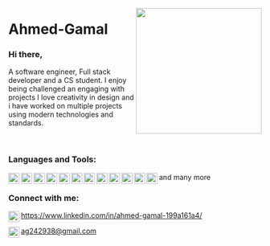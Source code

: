 <a target="_blank" href="https://aghanem.herokuapp.com"><img width="250" align="right" src="https://media.giphy.com/media/KzKDpvEtLcQeh6gC9z/giphy.gif"></a>

# Ahmed-Gamal

### Hi there,
 A software engineer, Full stack developer and a CS student. I enjoy being challenged an engaging with projects I love creativity in design and i have worked on multiple projects using modern technologies and standards.


<br />

### Languages and Tools:

<img align="left" alt="HTML5" width="22px" src="https://www.flaticon.com/svg/static/icons/svg/226/226269.svg" />
<img align="left" alt="CSS3" width="22px" src="https://www.flaticon.com/svg/static/icons/svg/732/732190.svg" />
<img align="left" alt="JS" width="22px" src="https://www.flaticon.com/svg/static/icons/svg/919/919828.svg" />
<img align="left" alt="Node" width="22px" src="https://www.flaticon.com/svg/static/icons/svg/919/919825.svg" />
<img align="left" alt="React" width="22px" src="https://www.flaticon.com/svg/static/icons/svg/919/919851.svg" />
<img align="left" alt="Angular" width="22px" src="https://upload.wikimedia.org/wikipedia/commons/thumb/c/cf/Angular_full_color_logo.svg/2048px-Angular_full_color_logo.svg.png" />
<img align="left" alt="MongoDB" width="22px" src="https://upload-icon.s3.us-east-2.amazonaws.com/uploads/icons/png/1888890291551942128-512.png" />
<img align="left" alt="SQL" width="22px" src="https://www.flaticon.com/svg/static/icons/svg/1265/1265531.svg"/>
<img align="left" alt=PostgreSQL" width="22px" src="https://upload-icon.s3.us-east-2.amazonaws.com/uploads/icons/png/16876668881551942134-512.png"/>              
<img align="left" alt="GraphQL" width="22px" src="https://upload-icon.s3.us-east-2.amazonaws.com/uploads/icons/png/21299071571548141943-512.png" />
<img align="left" alt="Python" width="22px" src="https://upload-icon.s3.us-east-2.amazonaws.com/uploads/icons/png/12785093741551942290-512.png" />
<img align="left" alt="c#" width="22px" src="https://www.flaticon.com/svg/static/icons/svg/358/358879.svg" />

and many more
<br />

### Connect with me:

<img align="left" alt="Ahmed Ezzat | LinkedIn" width="22px" src="https://upload-icon.s3.us-east-2.amazonaws.com/uploads/icons/png/16090541531530099327-512.png" /> https://www.linkedin.com/in/ahmed-gamal-199a161a4/


<img align="left" alt="gmail" width="22px" src="https://www.flaticon.com/svg/static/icons/svg/732/732200.svg" /> ag242938@gmail.com
                                        
                                        
                                       



